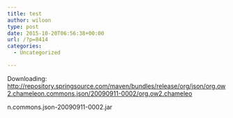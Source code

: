 ```yaml
---
title: test
author: wiloon
type: post
date: 2015-10-20T06:56:38+00:00
url: /?p=8414
categories:
  - Uncategorized

---
```

Downloading: http://repository.springsource.com/maven/bundles/release/org/json/org.ow2.chameleon.commons.json/20090911-0002/org.ow2.chameleo
  
n.commons.json-20090911-0002.jar